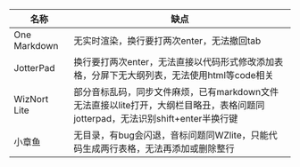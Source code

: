 | 名称 | 缺点 |
| --- | --- |
| One Markdown | 无实时渲染，换行要打两次enter，无法撤回tab |
| JotterPad | 换行要打两次enter，无法直接以代码形式修改添加表格，分屏下无大纲列表，无法使用html等code相关 |
| WizNort Lite | 部分音标乱码，同步文件麻烦，已有markdown文件无法直接以lite打开，大纲栏目略丑，表格问题同jotterpad，无法识别shift+enter半换行键 |
| 小章鱼 | 无目录，有bug会闪退，音标问题同WZlite，只能代码生成两行表格，无法再添加或删除整行 |
